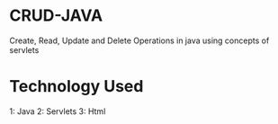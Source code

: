 # CRUD-JAVA
Create, Read, Update and  Delete Operations in java using concepts of servlets

# Technology Used
1: Java
2: Servlets
3: Html
